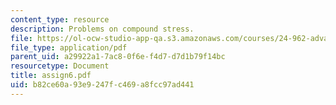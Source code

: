 ```yaml
---
content_type: resource
description: Problems on compound stress.
file: https://ol-ocw-studio-app-qa.s3.amazonaws.com/courses/24-962-advanced-phonology-spring-2005/b82ce60a93e9247fc469a8fcc97ad441_assign6.pdf
file_type: application/pdf
parent_uid: a29922a1-7ac8-0f6e-f4d7-d7d1b79f14bc
resourcetype: Document
title: assign6.pdf
uid: b82ce60a-93e9-247f-c469-a8fcc97ad441
---
```

